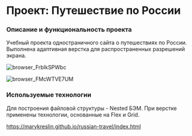 # Проект: Путешествие по России

### Описание и функциональность проекта
Учебный проекта одностраничного сайта о путешествиях по России. Выполнена адаптивная верстка для распространенных разрешений экрана.

![browser_FrblkSPWbc](https://user-images.githubusercontent.com/112550019/221171689-f593df30-d72a-41bf-abd0-5e0dac03540c.png)

![browser_FMcWTVE7UM](https://user-images.githubusercontent.com/112550019/221171695-d6544e05-bc11-425a-9078-2725609e5e00.png)

### Используемые технологии
Для построения файловой структуры - Nested БЭМ.
При верстке применены технологии, основанные на  Flex  и Grid.

 https://marykreslin.github.io/russian-travel/index.html
